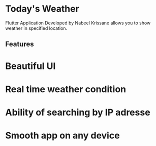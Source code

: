 # Today's Weather

Flutter Application Developed by Nabeel Krissane allows you to show weather in specified location.

## Features
# Beautiful UI
# Real time weather condition
# Ability of searching by IP adresse
# Smooth app on any device
